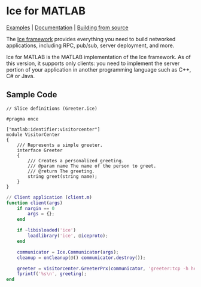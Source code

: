 # Ice for MATLAB

[Examples] | [Documentation] | [Building from source]

The [Ice framework] provides everything you need to build networked applications,
including RPC, pub/sub, server deployment, and more.

Ice for MATLAB is the MATLAB implementation of the Ice framework. As of this version, it
supports only clients: you need to implement the server portion of your application in
another programming language such as C++, C# or Java.

## Sample Code

```slice
// Slice definitions (Greeter.ice)

#pragma once

["matlab:identifier:visitorcenter"]
module VisitorCenter
{
    /// Represents a simple greeter.
    interface Greeter
    {
        /// Creates a personalized greeting.
        /// @param name The name of the person to greet.
        /// @return The greeting.
        string greet(string name);
    }
}
```

```matlab
// Client application (client.m)
function client(args)
    if nargin == 0
        args = {};
    end

    if ~libisloaded('ice')
        loadlibrary('ice', @iceproto);
    end

    communicator = Ice.Communicator(args);
    cleanup = onCleanup(@() communicator.destroy());

    greeter = visitorcenter.GreeterPrx(communicator, 'greeter:tcp -h hello.zeroc.com -p 4061');
    fprintf('%s\n', greeting);
end
```

[Examples]: https://github.com/zeroc-ice/ice-demos/tree/main/matlab
[Documentation]: https://docs.zeroc.com/ice/latest/matlab/
[Building from source]: ./BUILDING.md
[Ice framework]: https://github.com/zeroc-ice/ice
